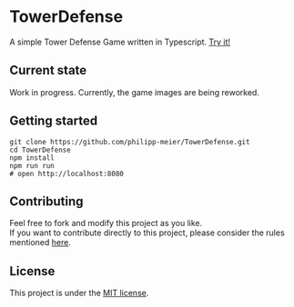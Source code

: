 # TowerDefense
A simple Tower Defense Game written in Typescript. [Try it!](http://23.88.105.38/)

## Current state
Work in progress. Currently, the game images are being reworked.

## Getting started
```shell
git clone https://github.com/philipp-meier/TowerDefense.git
cd TowerDefense
npm install
npm run run
# open http://localhost:8080
```

## Contributing
Feel free to fork and modify this project as you like.  
If you want to contribute directly to this project, please consider the rules mentioned [here](docs/CONTRIBUTING.md).

## License
This project is under the [MIT license](LICENSE).
